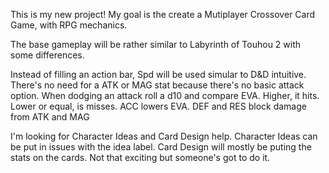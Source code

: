 This is my new project! 
My goal is the create a Mutiplayer Crossover Card Game, with RPG mechanics.

The base gameplay will be rather similar to Labyrinth of Touhou 2 with some differences.

Instead of filling an action bar, Spd will be used simular to D&D intuitive. There's no need for a ATK or MAG stat because there's no basic attack option.
When dodging an attack roll a d10 and compare EVA. Higher, it hits. Lower or equal, is misses. ACC lowers EVA. DEF and RES block damage from ATK and MAG 

I'm looking for Character Ideas and Card Design help.
Character Ideas can be put in issues with the idea label.
Card Design will mostly be puting the stats on the cards. 
Not that exciting but someone's got to do it.
